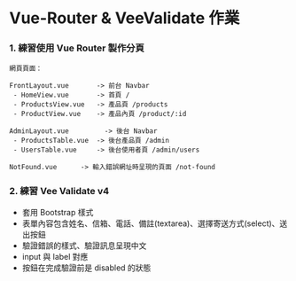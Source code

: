 # Vue-Router & VeeValidate 作業

### 1. 練習使用 Vue Router 製作分頁

```
網頁頁面：

FrontLayout.vue       -> 前台 Navbar
 - HomeView.vue       -> 首頁 /
 - ProductsView.vue   -> 產品頁 /products
 - ProductView.vue    -> 產品內頁 /product/:id

AdminLayout.vue         -> 後台 Navbar
 - ProductsTable.vue  -> 後台產品頁 /admin
 - UsersTable.vue     -> 後台使用者頁 /admin/users

NotFound.vue      -> 輸入錯誤網址時呈現的頁面 /not-found
```

### 2. 練習 Vee Validate v4

- 套用 Bootstrap 樣式
- 表單內容包含姓名、信箱、電話、備註(textarea)、選擇寄送方式(select)、送出按鈕
- 驗證錯誤的樣式、驗證訊息呈現中文
- input 與 label 對應
- 按鈕在完成驗證前是 disabled 的狀態
